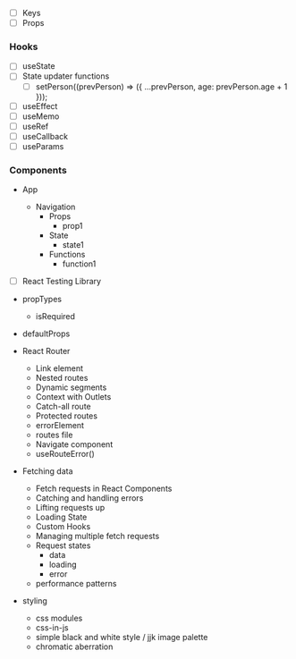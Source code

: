- [ ] Keys
- [ ] Props

### Hooks

- [ ] useState
- [ ] State updater functions
  - [ ] setPerson((prevPerson) => ({ ...prevPerson, age: prevPerson.age + 1 }));
- [ ] useEffect
- [ ] useMemo
- [ ] useRef
- [ ] useCallback
- [ ] useParams

### Components

- App

  - Navigation
    - Props
      - prop1
    - State
      - state1
    - Functions
      - function1

- [ ] React Testing Library

- propTypes

  - isRequired

- defaultProps

- React Router

  - Link element
  - Nested routes
  - Dynamic segments
  - Context with Outlets
  - Catch-all route
  - Protected routes
  - errorElement
  - routes file
  - Navigate component
  - useRouteError()

- Fetching data

  - Fetch requests in React Components
  - Catching and handling errors
  - Lifting requests up
  - Loading State
  - Custom Hooks
  - Managing multiple fetch requests
  - Request states
    - data
    - loading
    - error
  - performance patterns

- styling
  - css modules
  - css-in-js
  - simple black and white style / jjk image palette
  - chromatic aberration
